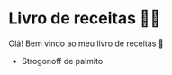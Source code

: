 # Livro de receitas :woman_cook:

Olá! Bem vindo ao meu livro de receitas :wave:

- Strogonoff de palmito

